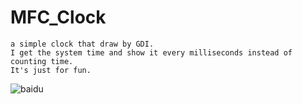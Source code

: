 # MFC_Clock
    a simple clock that draw by GDI.
    I get the system time and show it every milliseconds instead of counting time.
    It's just for fun.

![baidu](http://www.baidu.com/img/bdlogo.gif) 
